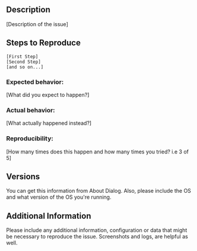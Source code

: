 ## Description

[Description of the issue]

## Steps to Reproduce

    [First Step]
    [Second Step]
    [and so on...]

### Expected behavior:

[What did you expect to happen?]

### Actual behavior:

[What actually happened instead?]

### Reproducibility:

[How many times does this happen and how many times you tried? i.e 3 of 5]

## Versions

You can get this information from About Dialog. Also, please include the OS and what version of the OS you're running.

## Additional Information

Please include any additional information, configuration or data that might be necessary to reproduce the issue. Screenshots and logs, are helpful as well.
